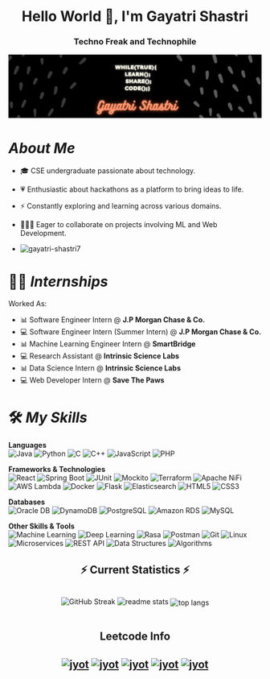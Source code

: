 <h1 align="center">Hello World 👋, I'm Gayatri Shastri</h1>
<h3 align="center">Techno Freak and Technophile</h3>
<p> <img src="While(true){ LEARN(); SHARE(); CODE(); }.png" alt="Gayatri Shastri"></p>  

# *About Me*

-   🎓 CSE undergraduate passionate about technology.
-   💗 Enthusiastic about hackathons as a platform to bring ideas to life.
-   ⚡ Constantly exploring and learning across various domains.
-   👩🏽‍💻 Eager to collaborate on projects involving ML and Web Development.


-   <p align="left"> <img src="https://komarev.com/ghpvc/?username=gayatri-shastri7&label=Profile%20views&color=0e75b6&style=flat" alt="gayatri-shastri7" /> </p>

# 👩‍💼 *Internships*

Worked As: 

-  📊 Software Engineer Intern @ **J.P Morgan Chase & Co.**
-  💻 Software Engineer Intern (Summer Intern) @ **J.P Morgan Chase & Co.**
-  📊 Machine Learning Engineer Intern @ **SmartBridge**
-  💻 Research Assistant @ **Intrinsic Science Labs**
-  📊 Data Science Intern @ **Intrinsic Science Labs**
-  💻 Web Developer Intern @ **Save The Paws**

# 🛠️ *My Skills*

**Languages**  
![Java](https://img.shields.io/badge/Java-ED8B00?style=flat&logo=java&logoColor=white)
![Python](https://img.shields.io/badge/Python-3776AB?style=flat&logo=python&logoColor=white)
![C](https://img.shields.io/badge/C-00599C?style=flat&logo=c&logoColor=white)
![C++](https://img.shields.io/badge/C%2B%2B-00599C?style=flat&logo=c%2B%2B&logoColor=white)
![JavaScript](https://img.shields.io/badge/JavaScript-F7DF1E?style=flat&logo=javascript&logoColor=black)
![PHP](https://img.shields.io/badge/PHP-777BB4?style=flat&logo=php&logoColor=white)

**Frameworks & Technologies**  
![React](https://img.shields.io/badge/React-61DAFB?style=flat&logo=react&logoColor=white)
![Spring Boot](https://img.shields.io/badge/Spring_Boot-6DB33F?style=flat&logo=springboot&logoColor=white)
![JUnit](https://img.shields.io/badge/JUnit-25A162?style=flat&logo=junit5&logoColor=white)
![Mockito](https://img.shields.io/badge/-Mockito-000000?style=flat&logo=mockito&logoColor=white)
![Terraform](https://img.shields.io/badge/Terraform-7B42BC?style=flat&logo=terraform&logoColor=white)
![Apache NiFi](https://img.shields.io/badge/Apache_NiFi-000000?style=flat&logo=apache&logoColor=white)
![AWS Lambda](https://img.shields.io/badge/AWS_Lambda-FF9900?style=flat&logo=awslambda&logoColor=white)
![Docker](https://img.shields.io/badge/Docker-2496ED?style=flat&logo=docker&logoColor=white)
![Flask](https://img.shields.io/badge/Flask-000000?style=flat&logo=flask&logoColor=white)
![Elasticsearch](https://img.shields.io/badge/Elasticsearch-005571?style=flat&logo=elasticsearch&logoColor=white)
![HTML5](https://img.shields.io/badge/HTML5-E34F26?style=flat&logo=html5&logoColor=white)
![CSS3](https://img.shields.io/badge/CSS3-1572B6?style=flat&logo=css3&logoColor=white)

**Databases**  
![Oracle DB](https://img.shields.io/badge/Oracle-F80000?style=flat&logo=oracle&logoColor=white)
![DynamoDB](https://img.shields.io/badge/Amazon_DynamoDB-4053D6?style=flat&logo=amazondynamodb&logoColor=white)
![PostgreSQL](https://img.shields.io/badge/PostgreSQL-4169E1?style=flat&logo=postgresql&logoColor=white)
![Amazon RDS](https://img.shields.io/badge/Amazon_RDS-527FFF?style=flat&logo=amazonrds&logoColor=white)
![MySQL](https://img.shields.io/badge/MySQL-4479A1?style=flat&logo=mysql&logoColor=white)

**Other Skills & Tools**  
![Machine Learning](https://img.shields.io/badge/Machine_Learning-FFA500?style=flat&logo=python&logoColor=white)
![Deep Learning](https://img.shields.io/badge/Deep_Learning-FF6F00?style=flat&logo=python&logoColor=white)
![Rasa](https://img.shields.io/badge/Rasa-5A17EE?style=flat&logo=rasa&logoColor=white)
![Postman](https://img.shields.io/badge/Postman-FF6C37?style=flat&logo=postman&logoColor=white)
![Git](https://img.shields.io/badge/Git-F05032?style=flat&logo=git&logoColor=white)
![Linux](https://img.shields.io/badge/Linux-FCC624?style=flat&logo=linux&logoColor=black)
![Microservices](https://img.shields.io/badge/Microservices-0096D6?style=flat&logo=kubernetes&logoColor=white)
![REST API](https://img.shields.io/badge/REST_API-0096D6?style=flat&logo=api&logoColor=white)
![Data Structures](https://img.shields.io/badge/Data_Structures-FFA500?style=flat&logo=python&logoColor=white)
![Algorithms](https://img.shields.io/badge/Algorithms-FF6F00?style=flat&logo=python&logoColor=white)

  <h2 align="center">⚡ Current Statistics ⚡</h2>
<br>
<div align=center>
  <img width=390 src="https://streak-stats.demolab.com?user=Gayatri-Shastri7&theme=react&border_radius=10" alt="GitHub Streak" />
  <img width=390 src="https://github-readme-stats.vercel.app/api?username=Gayatri-Shastri7&show_icons=true&theme=react&rank_icon=github&border_radius=10" alt="readme stats"/>
  <img width=325 align="center" src="https://github-readme-stats.vercel.app/api/top-langs/?username=Gayatri-Shastri7&hide=HTML&langs_count=8&layout=compact&theme=react&border_radius=10&size_weight=0.5&count_weight=0.5&exclude_repo=github-readme-stats" alt="top langs"/>
</div>
<br/>


<div align="center"> 
<h2 align="center">Leetcode Info<h2>  
<p align="center">
   <a href="https://leetcode.com/gayatri777/" target="_blank"><img align="center" src="https://assets.leetcode.com/static_assets/marketing/365_new.gif" alt="jyot" height="100" width="100" /></a>
  <a href="https://leetcode.com/gayatri777/" target="_blank"><img align="center" src="https://leetcode.com/static/images/badges/2024/gif/2024-02.gif" alt="jyot" height="100" width="100" /></a>
  <a href="https://leetcode.com/gayatri777/" target="_blank"><img align="center" src="https://leetcode.com/static/images/badges/2024/gif/2024-03.gif" alt="jyot" height="100" width="100" /></a>
  <a href="https://leetcode.com/gayatri777/" target="_blank"><img align="center" src="https://assets.leetcode.com/static_assets/others/2550.gif" alt="jyot" height="100" width="100" /></a>
  <a href="https://leetcode.com/gayatri777/" target="_blank"><img align="center" src="https://leetcode.com/static/images/badges/2022/gif/2022-annual-100.gif" alt="jyot" height="100" width="100" /></a>
</p>

